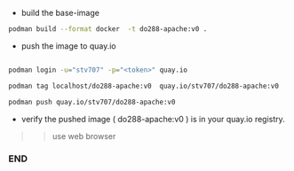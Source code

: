 * build the base-image

```bash 
podman build --format docker  -t do288-apache:v0 .
```

* push the image to quay.io

```bash

podman login -u="stv707" -p="<token>" quay.io

podman tag localhost/do288-apache:v0  quay.io/stv707/do288-apache:v0

podman push quay.io/stv707/do288-apache:v0

```

* verify the pushed image ( do288-apache:v0 ) is in your quay.io registry. 
>> use web browser 


### END 